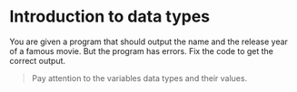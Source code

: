 # Introduction to data types

You are given a program that should output the name and the release year of a famous movie.
But the program has errors. Fix the code to get the correct output.

>Pay attention to the variables data types and their values.